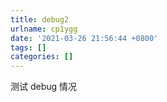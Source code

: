 ```yaml
---
title: debug2
urlname: cp1ygg
date: '2021-03-26 21:56:44 +0800'
tags: []
categories: []
---
```


测试 debug 情况
